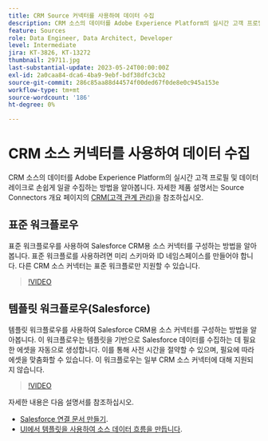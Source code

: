 ```yaml
---
title: CRM Source 커넥터를 사용하여 데이터 수집
description: CRM 소스의 데이터를 Adobe Experience Platform의 실시간 고객 프로필 및 데이터 레이크로 손쉽게 일괄 수집하는 방법을 알아봅니다.
feature: Sources
role: Data Engineer, Data Architect, Developer
level: Intermediate
jira: KT-3826, KT-13272
thumbnail: 29711.jpg
last-substantial-update: 2023-05-24T00:00:00Z
exl-id: 2a0caa84-dca6-4ba9-9ebf-bdf38dfc3cb2
source-git-commit: 286c85aa88d44574f00ded67f0de8e0c945a153e
workflow-type: tm+mt
source-wordcount: '186'
ht-degree: 0%

---
```


# CRM 소스 커넥터를 사용하여 데이터 수집

CRM 소스의 데이터를 Adobe Experience Platform의 실시간 고객 프로필 및 데이터 레이크로 손쉽게 일괄 수집하는 방법을 알아봅니다. 자세한 제품 설명서는 Source Connectors 개요 페이지의 [CRM(고객 관계 관리)](https://experienceleague.adobe.com/docs/experience-platform/sources/home.html?lang=en#access-control-for-sources-in-data-ingestion)을 참조하십시오.

## 표준 워크플로우

표준 워크플로우를 사용하여 Salesforce CRM용 소스 커넥터를 구성하는 방법을 알아봅니다. 표준 워크플로를 사용하려면 미리 스키마와 ID 네임스페이스를 만들어야 합니다. 다른 CRM 소스 커넥터는 표준 워크플로만 지원할 수 있습니다.

>[!VIDEO](https://video.tv.adobe.com/v/29711?learn=on&enablevpops)

## 템플릿 워크플로우(Salesforce)

템플릿 워크플로우를 사용하여 Salesforce CRM용 소스 커넥터를 구성하는 방법을 알아봅니다. 이 워크플로우는 템플릿을 기반으로 Salesforce 데이터를 수집하는 데 필요한 에셋을 자동으로 생성합니다. 이를 통해 사전 시간을 절약할 수 있으며, 필요에 따라 에셋을 맞춤화할 수 있습니다. 이 워크플로우는 일부 CRM 소스 커넥터에 대해 지원되지 않습니다.

>[!VIDEO](https://video.tv.adobe.com/v/3419422?learn=on&enablevpops)

자세한 내용은 다음 설명서를 참조하십시오.
* [Salesforce 연결 문서 만들기](https://experienceleague.adobe.com/docs/experience-platform/sources/ui-tutorials/create/crm/salesforce.html).
* [UI에서 템플릿을 사용하여 소스 데이터 흐름을 만듭니다](https://experienceleague.adobe.com/docs/experience-platform/sources/ui-tutorials/templates.html#).

